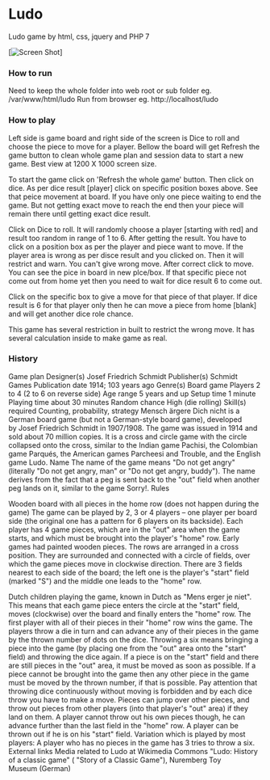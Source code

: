 # Ludo
Ludo game by html, css, jquery and PHP 7

[![Screen Shot](https://github.com/dhirajpatra/ludo/blob/master/Screenshot%20from%202017-05-20%2021-58-31.png)]

### How to run
Need to keep the whole folder into web root or sub folder eg. /var/www/html/ludo
Run from browser eg. http://localhost/ludo

### How to play
Left side is game board and right side of the screen is Dice to roll and choose the piece to move for a player.
Bellow the board will get Refresh the game button to clean whole game plan and session data to start a new game. Best view at 1200 X 1000 screen size.

To start the game click on 'Refresh the whole game' button. Then click on dice. As per dice result [player] click on specific position boxes above. See that peice movement at board. If you have only one piece waiting to end the game. But not getting exact move to reach the end then your piece will remain there until getting exact dice result.

Click on Dice to roll. It will randomly choose a player [starting with red] and result too random in range of 1 to 6.
After getting the result. You have to click on a position box as per the player and piece want to move. If the player area is wrong as per disce result and you clicked on. Then it will restrict and warn. You can't give wrong move. After correct click to move. You can see the pice in board in new plce/box. If that specific piece not come out from home yet then you need to wait for dice result 6 to come out.

Click on the specific box to give a move for that piece of that player. If dice result is 6 for that player only then he can move a piece from home [blank] and will get another dice role chance.

This game has several restriction in built to restrict the wrong move. It has several calculation inside to make game as real. 

### History
Game plan
Designer(s)
Josef Friedrich Schmidt
Publisher(s)
Schmidt Games
Publication date
1914; 103 years ago
Genre(s)
Board game
Players
2 to 4 (2 to 6 on reverse side)
Age range
5 years and up
Setup time
1 minute
Playing time
about 30 minutes
Random chance
High (die rolling)
Skill(s) required
Counting, probability, strategy
Mensch ärgere Dich nicht is a German board game (but not a German-style board game), developed by Josef Friedrich Schmidt in 1907/1908.
The game was issued in 1914 and sold about 70 million copies. It is a cross and circle game with the circle collapsed onto the cross, similar to the Indian game Pachisi, the Colombian game Parqués, the American games Parcheesi and Trouble, and the English game Ludo.
Name
The name of the game means "Do not get angry" (literally "Do not get angry, man" or "Do not get angry, buddy"). The name derives from the fact that a peg is sent back to the "out" field when another peg lands on it, similar to the game Sorry!.
Rules

Wooden board with all pieces in the home row (does not happen during the game)
The game can be played by 2, 3 or 4 players – one player per board side (the original one has a pattern for 6 players on its backside). Each player has 4 game pieces, which are in the "out" area when the game starts, and which must be brought into the player's "home" row. Early games had painted wooden pieces.
The rows are arranged in a cross position. They are surrounded and connected with a circle of fields, over which the game pieces move in clockwise direction. There are 3 fields nearest to each side of the board; the left one is the player's "start" field (marked "S") and the middle one leads to the "home" row.

Dutch children playing the game, known in Dutch as "Mens erger je niet".
This means that each game piece enters the circle at the "start" field, moves (clockwise) over the board and finally enters the "home" row. The first player with all of their pieces in their "home" row wins the game.
The players throw a die in turn and can advance any of their pieces in the game by the thrown number of dots on the dice.
Throwing a six means bringing a piece into the game (by placing one from the "out" area onto the "start" field) and throwing the dice again. If a piece is on the "start" field and there are still pieces in the "out" area, it must be moved as soon as possible. If a piece cannot be brought into the game then any other piece in the game must be moved by the thrown number, if that is possible. Pay attention that throwing dice continuously without moving is forbidden and by each dice throw you have to make a move.
Pieces can jump over other pieces, and throw out pieces from other players (into that player's "out" area) if they land on them. A player cannot throw out his own pieces though, he can advance further than the last field in the "home" row. A player can be thrown out if he is on his "start" field.
Variation which is played by most players: A player who has no pieces in the game has 3 tries to throw a six.
External links
Media related to Ludo at Wikimedia Commons
"Ludo: History of a classic game" ( "Story of a Classic Game"), Nuremberg Toy Museum (German)
